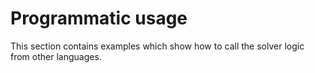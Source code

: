 # Programmatic usage

This section contains examples which show how to call the solver logic from other languages.